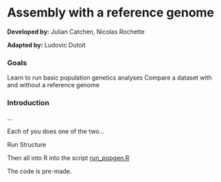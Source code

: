 # Assembly with a reference genome

**Developed by:** Julian Catchen, Nicolas Rochette

**Adapted by:** Ludovic Dutoit

### Goals
Learn to run basic population genetics analyses
Compare a dataset with and without a reference genome


### Introduction

...

Each of you does one of the two...

Run Structure

Then all into R into the script [run_popgen.R](run_popgen.R)

The code is pre-made.
